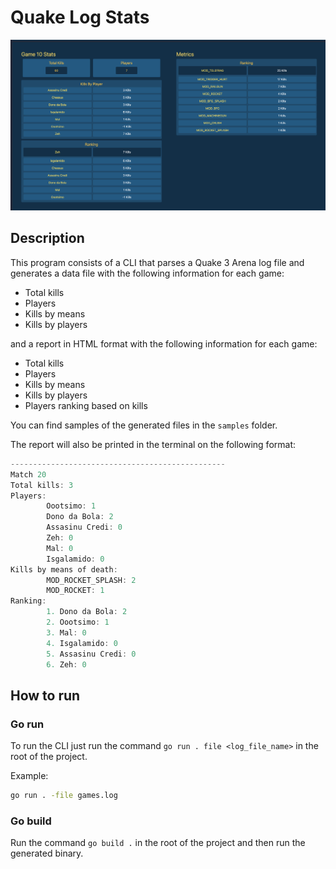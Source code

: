 # Quake Log Stats 

![Preview](preview.png)

## Description
This program consists of a CLI that parses a Quake 3 Arena log file and generates a data file with the following information for each game:
- Total kills
- Players
- Kills by means
- Kills by players

and a report in HTML format with the following information for each game:
- Total kills
- Players
- Kills by means
- Kills by players
- Players ranking based on kills

You can find samples of the generated files in the `samples` folder.

The report will also be printed in the terminal on the following format:
```go
------------------------------------------------
Match 20
Total kills: 3
Players:
        Oootsimo: 1
        Dono da Bola: 2
        Assasinu Credi: 0
        Zeh: 0
        Mal: 0
        Isgalamido: 0
Kills by means of death:
        MOD_ROCKET_SPLASH: 2
        MOD_ROCKET: 1
Ranking:
        1. Dono da Bola: 2
        2. Oootsimo: 1
        3. Mal: 0
        4. Isgalamido: 0
        5. Assasinu Credi: 0
        6. Zeh: 0

```
## How to run

### Go run
To run the CLI just run the command `go run . file <log_file_name>` in the root of the project.

Example:
```bash
go run . -file games.log
```

### Go build
Run the command `go build .` in the root of the project and then run the generated binary.